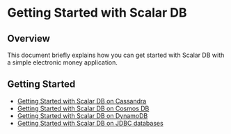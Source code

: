 # Getting Started with Scalar DB

## Overview
This document briefly explains how you can get started with Scalar DB with a simple electronic money application.

## Getting Started
* [Getting Started with Scalar DB on Cassandra](getting-started-with-scalardb-on-cassandra.md)
* [Getting Started with Scalar DB on Cosmos DB](getting-started-with-scalardb-on-cosmosdb.md)
* [Getting Started with Scalar DB on DynamoDB](getting-started-with-scalardb-on-dynamodb.md)
* [Getting Started with Scalar DB on JDBC databases](getting-started-with-scalardb-on-jdbc.md)
